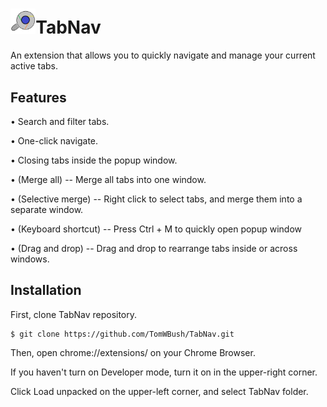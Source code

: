 
# <img src="https://github.com/TomWBush/TabNav/blob/master/images/icon%205.png" alt="TabNav" width="8%" height="8%">TabNav

An extension that allows you to quickly navigate and manage your current active tabs.

## Features
• Search and filter tabs.

• One-click navigate.

• Closing tabs inside the popup window.

• (Merge all) -- Merge all tabs into one window.

• (Selective merge) -- Right click to select tabs, and merge them into a separate window.

• (Keyboard shortcut) -- Press Ctrl + M to quickly open popup window

• (Drag and drop) -- Drag and drop to rearrange tabs inside or across windows.


## Installation
First, clone TabNav repository.

    $ git clone https://github.com/TomWBush/TabNav.git

Then, open chrome://extensions/ on your Chrome Browser.

If you haven't turn on Developer mode, turn it on in the upper-right corner.

Click Load unpacked on the upper-left corner, and select TabNav folder.
